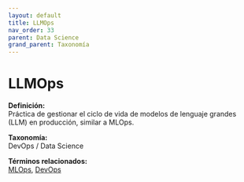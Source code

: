 ```yaml
---
layout: default
title: LLMOps
nav_order: 33
parent: Data Science
grand_parent: Taxonomía
---
```


# LLMOps

**Definición:**  
Práctica de gestionar el ciclo de vida de modelos de lenguaje grandes (LLM) en producción, similar a MLOps.

**Taxonomía:**  
DevOps / Data Science

**Términos relacionados:**  
[MLOps](https://maleniski.github.io/diccionario-angl-tec-mx/docs/taxonomia/devops-/-data-science/mlops.html), [DevOps](https://maleniski.github.io/diccionario-angl-tec-mx/docs/taxonomia/devops-/-data-science/devops.html)
